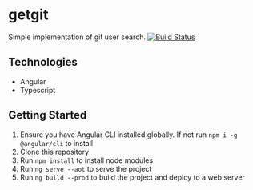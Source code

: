 # getgit
Simple implementation of git user search.
[![Build Status](https://travis-ci.com/davisokoth/getgit.svg?branch=master)](https://travis-ci.com/davisokoth/getgit)


## Technologies
* Angular
* Typescript

## Getting Started
1. Ensure you have Angular CLI installed globally. If not run `npm i -g @angular/cli` to install
1. Clone this repository
1. Run `npm install` to install node modules
1. Run `ng serve --aot` to serve the project
1. Run `ng build --prod` to build the project and deploy to a web server